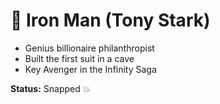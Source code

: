 # 🧠 Iron Man (Tony Stark)

- Genius billionaire philanthropist
- Built the first suit in a cave
- Key Avenger in the Infinity Saga

**Status:** Snapped 💥
